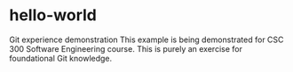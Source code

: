 # hello-world
Git experience demonstration
This example is being demonstrated for CSC 300 Software Engineering course. This is purely an exercise for foundational Git knowledge.
